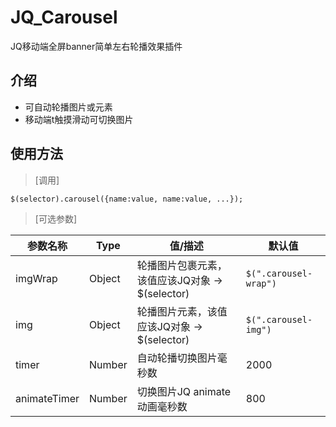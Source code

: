 # JQ_Carousel
JQ移动端全屏banner简单左右轮播效果插件

## 介绍
- 可自动轮播图片或元素
- 移动端t触摸滑动可切换图片

## 使用方法
> [调用]
```
$(selector).carousel({name:value, name:value, ...});
```
> [可选参数]

| 参数名称 | Type | 值/描述 | 默认值 |
| --- | --- | --- | --- |
| imgWrap | Object | 轮播图片包裹元素，该值应该JQ对象 -> $(selector) | ``` $(".carousel-wrap") ``` |
| img | Object | 轮播图片元素，该值应该JQ对象 -> $(selector) | ``` $(".carousel-img") ``` |
| timer | Number | 自动轮播切换图片毫秒数 | 2000 |
| animateTimer | Number | 切换图片JQ animate动画毫秒数 | 800 |
